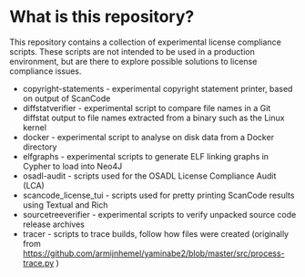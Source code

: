 # What is this repository?

This repository contains a collection of experimental license compliance
scripts. These scripts are not intended to be used in a production environment,
but are there to explore possible solutions to license compliance issues.

* copyright-statements - experimental copyright statement printer, based on
  output of ScanCode
* diffstatverifier - experimental script to compare file names in a Git
  diffstat output to file names extracted from a binary such as the Linux
  kernel
* docker - experimental script to analyse on disk data from a Docker directory
* elfgraphs - experimental scripts to generate ELF linking graphs in Cypher to
  load into Neo4J
* osadl-audit - scripts used for the OSADL License Compliance Audit (LCA)
* scancode_license_tui - scripts used for pretty printing ScanCode results
  using Textual and Rich
* sourcetreeverifier - experimental scripts to verify unpacked source code
  release archives
* tracer - scripts to trace builds, follow how files were created (originally
  from https://github.com/armijnhemel/yaminabe2/blob/master/src/process-trace.py )

